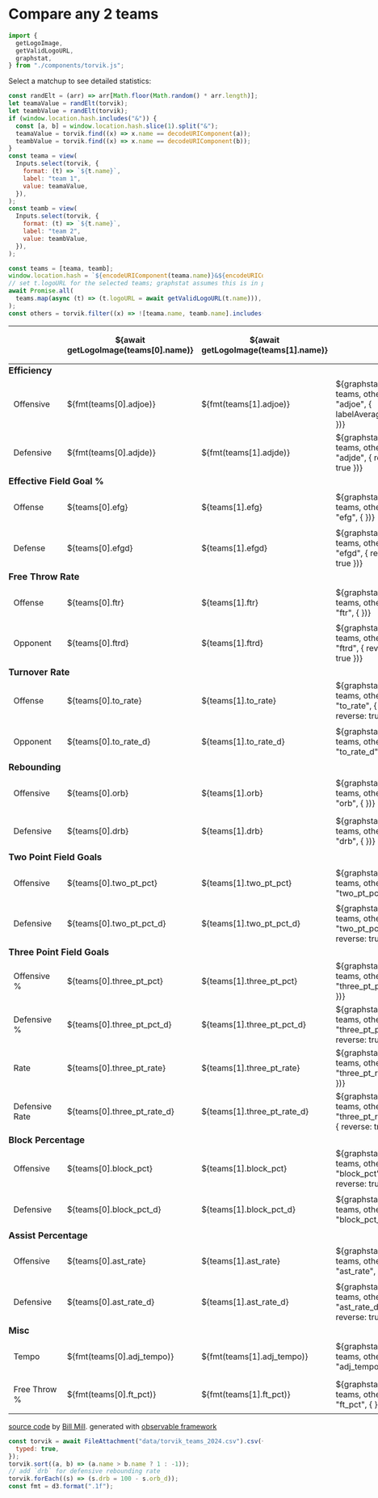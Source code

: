 # Compare any 2 teams

```js
import {
  getLogoImage,
  getValidLogoURL,
  graphstat,
} from "./components/torvik.js";
```

<style>
table { min-width: 800px }
td { vertical-align: middle }
tr { height: 75px; padding-left: 10px }
tr td:first-child { 
  padding-left: 10px;
  width: 90px;
}
tr.sep {
  height: 25px;
  font-size: 1.1rem;
  font-weight: bold;
  border-bottom: none;
  margin-left: 0px;
}
tr.sep td:first-child { 
  padding-left: 0px;
}
</style>

Select a matchup to see detailed statistics:

```js
const randElt = (arr) => arr[Math.floor(Math.random() * arr.length)];
let teamaValue = randElt(torvik);
let teambValue = randElt(torvik);
if (window.location.hash.includes("&")) {
  const [a, b] = window.location.hash.slice(1).split("&");
  teamaValue = torvik.find((x) => x.name == decodeURIComponent(a));
  teambValue = torvik.find((x) => x.name == decodeURIComponent(b));
}
const teama = view(
  Inputs.select(torvik, {
    format: (t) => `${t.name}`,
    label: "team 1",
    value: teamaValue,
  }),
);
const teamb = view(
  Inputs.select(torvik, {
    format: (t) => `${t.name}`,
    label: "team 2",
    value: teambValue,
  }),
);
```

```js
const teams = [teama, teamb];
window.location.hash = `${encodeURIComponent(teama.name)}&${encodeURIComponent(teamb.name)}`;
// set t.logoURL for the selected teams; graphstat assumes this is in place
await Promise.all(
  teams.map(async (t) => (t.logoURL = await getValidLogoURL(t.name))),
);
const others = torvik.filter((x) => ![teama.name, teamb.name].includes(x.name));
```

<table>
  <thead>
    <th></th>
    <th>${await getLogoImage(teams[0].name)}</th>
    <th>${await getLogoImage(teams[1].name)}</th>
    <th></th>
  </thead>
  <tr class="sep"><td colspan=4>Efficiency</td></tr>
  <tr>
    <td>Offensive</td>
    <td>${fmt(teams[0].adjoe)}</td>
    <td>${fmt(teams[1].adjoe)}</td>
    <td>${graphstat(torvik, teams, others, "adjoe", { labelAverage: true })}</td>
  </tr>
  <tr>
    <td>Defensive</td>
    <td>${fmt(teams[0].adjde)}</td>
    <td>${fmt(teams[1].adjde)}</td>
    <td>${graphstat(torvik, teams, others, "adjde", { reverse: true })}</td>
  </tr>
  <tr class="sep"><td colspan=4>Effective Field Goal %</td></tr>
  <tr>
    <td>Offense</td>
    <td>${teams[0].efg}</td>
    <td>${teams[1].efg}</td>
    <td>${graphstat(torvik, teams, others, "efg", { })}</td>
  </tr>
  <tr>
    <td>Defense</td>
    <td>${teams[0].efgd}</td>
    <td>${teams[1].efgd}</td>
    <td>${graphstat(torvik, teams, others, "efgd", { reverse: true })}</td>
  </tr>
  <tr class="sep"><td colspan=4>Free Throw Rate</td></tr>
  <tr>
    <td>Offense</td>
    <td>${teams[0].ftr}</td>
    <td>${teams[1].ftr}</td>
    <td>${graphstat(torvik, teams, others, "ftr", { })}</td>
  </tr>
  <tr>
    <td>Opponent</td>
    <td>${teams[0].ftrd}</td>
    <td>${teams[1].ftrd}</td>
    <td>${graphstat(torvik, teams, others, "ftrd", { reverse: true })}</td>
  </tr>
  <tr class="sep"><td colspan=4>Turnover Rate</td></tr>
  <tr>
    <td>Offense</td>
    <td>${teams[0].to_rate}</td>
    <td>${teams[1].to_rate}</td>
    <td>${graphstat(torvik, teams, others, "to_rate", { reverse: true })}</td>
  </tr>
  <tr>
    <td>Opponent</td>
    <td>${teams[0].to_rate_d}</td>
    <td>${teams[1].to_rate_d}</td>
    <td>${graphstat(torvik, teams, others, "to_rate_d", { })}</td>
  </tr>
  <tr class="sep"><td colspan=4>Rebounding</td></tr>
  <tr>
    <td>Offensive</td>
    <td>${teams[0].orb}</td>
    <td>${teams[1].orb}</td>
    <td>${graphstat(torvik, teams, others, "orb", { })}</td>
  </tr>
  <tr>
    <td>Defensive</td>
    <td>${teams[0].drb}</td>
    <td>${teams[1].drb}</td>
    <td>${graphstat(torvik, teams, others, "drb", { })}</td>
  </tr>
  <tr class="sep"><td colspan=4>Two Point Field Goals</td></tr>
  <tr>
    <td>Offensive</td>
    <td>${teams[0].two_pt_pct}</td>
    <td>${teams[1].two_pt_pct}</td>
    <td>${graphstat(torvik, teams, others, "two_pt_pct", { })}</td>
  </tr>
  <tr>
    <td>Defensive</td>
    <td>${teams[0].two_pt_pct_d}</td>
    <td>${teams[1].two_pt_pct_d}</td>
    <td>${graphstat(torvik, teams, others, "two_pt_pct_d", { reverse: true })}</td>
  </tr>
  <tr class="sep"><td colspan=4>Three Point Field Goals</td></tr>
  <tr>
    <td>Offensive %</td>
    <td>${teams[0].three_pt_pct}</td>
    <td>${teams[1].three_pt_pct}</td>
    <td>${graphstat(torvik, teams, others, "three_pt_pct", { })}</td>
  </tr>
  <tr>
    <td>Defensive %</td>
    <td>${teams[0].three_pt_pct_d}</td>
    <td>${teams[1].three_pt_pct_d}</td>
    <td>${graphstat(torvik, teams, others, "three_pt_pct_d", { reverse: true })}</td>
  </tr>
  <tr>
    <td>Rate</td>
    <td>${teams[0].three_pt_rate}</td>
    <td>${teams[1].three_pt_rate}</td>
    <td>${graphstat(torvik, teams, others, "three_pt_rate", { })}</td>
  </tr>
  <tr>
    <td>Defensive Rate</td>
    <td>${teams[0].three_pt_rate_d}</td>
    <td>${teams[1].three_pt_rate_d}</td>
    <td>${graphstat(torvik, teams, others, "three_pt_rate_d", { reverse: true })}</td>
  </tr>
  <tr class="sep"><td colspan=4>Block Percentage</td></tr>
  <tr>
    <td>Offensive</td>
    <td>${teams[0].block_pct}</td>
    <td>${teams[1].block_pct}</td>
    <td>${graphstat(torvik, teams, others, "block_pct", { reverse: true })}</td>
  </tr>
  <tr>
    <td>Defensive</td>
    <td>${teams[0].block_pct_d}</td>
    <td>${teams[1].block_pct_d}</td>
    <td>${graphstat(torvik, teams, others, "block_pct_d", { })}</td>
  </tr>
  <tr class="sep"><td colspan=4>Assist Percentage</td></tr>
  <tr>
    <td>Offensive</td>
    <td>${teams[0].ast_rate}</td>
    <td>${teams[1].ast_rate}</td>
    <td>${graphstat(torvik, teams, others, "ast_rate", { })}</td>
  </tr>
  <tr>
    <td>Defensive</td>
    <td>${teams[0].ast_rate_d}</td>
    <td>${teams[1].ast_rate_d}</td>
    <td>${graphstat(torvik, teams, others, "ast_rate_d", { reverse: true })}</td>
  </tr>
  <tr class="sep"><td colspan=4>Misc</td></tr>
  <tr>
    <td>Tempo</td>
    <td>${fmt(teams[0].adj_tempo)}</td>
    <td>${fmt(teams[1].adj_tempo)}</td>
    <td>${graphstat(torvik, teams, others, "adj_tempo", { })}</td>
  </tr>
  <tr>
    <td>Free Throw %</td>
    <td>${fmt(teams[0].ft_pct)}</td>
    <td>${fmt(teams[1].ft_pct)}</td>
    <td>${graphstat(torvik, teams, others, "ft_pct", { })}</td>
  </tr>
</table>

[source code](https://github.com/llimllib/collegebasketball) by [Bill Mill](https://billmill.org). generated with [observable framework](https://github.com/observablehq/framework)

```js
const torvik = await FileAttachment("data/torvik_teams_2024.csv").csv({
  typed: true,
});
torvik.sort((a, b) => (a.name > b.name ? 1 : -1));
// add `drb` for defensive rebounding rate
torvik.forEach((s) => (s.drb = 100 - s.orb_d));
const fmt = d3.format(".1f");
```

